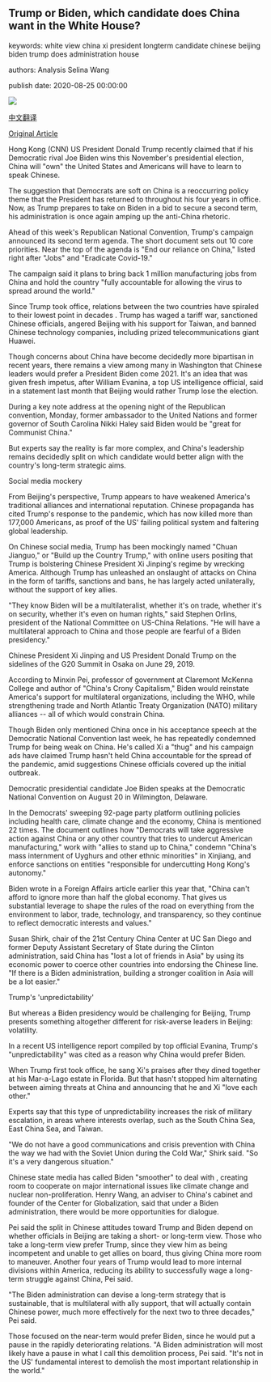 ## Trump or Biden, which candidate does China want in the White House?

keywords: white view china xi president longterm candidate chinese beijing biden trump does administration house

authors: Analysis Selina Wang

publish date: 2020-08-25 00:00:00

![](https://cdn.cnn.com/cnnnext/dam/assets/200825105041-china-trump-biden-2020-election-wang-pkg-intl-hnk-vpx-00000412-super-tease.jpg)

[中文翻译](Trump%20or%20Biden%2C%20which%20candidate%20does%20China%20want%20in%20the%20White%20House%3F_zh.md)

[Original Article](https://edition.cnn.com/2020/08/25/asia/biden-trump-china-preferred-candidate-hnk-intl/index.html)

Hong Kong (CNN) US President Donald Trump recently claimed that if his Democratic rival Joe Biden wins this November's presidential election, China will "own" the United States and Americans will have to learn to speak Chinese.

The suggestion that Democrats are soft on China is a reoccurring policy theme that the President has returned to throughout his four years in office. Now, as Trump prepares to take on Biden in a bid to secure a second term, his administration is once again amping up the anti-China rhetoric.

Ahead of this week's Republican National Convention, Trump's campaign announced its second term agenda. The short document sets out 10 core priorities. Near the top of the agenda is "End our reliance on China," listed right after "Jobs" and "Eradicate Covid-19."

The campaign said it plans to bring back 1 million manufacturing jobs from China and hold the country "fully accountable for allowing the virus to spread around the world."

Since Trump took office, relations between the two countries have spiraled to their lowest point in decades . Trump has waged a tariff war, sanctioned Chinese officials, angered Beijing with his support for Taiwan, and banned Chinese technology companies, including prized telecommunications giant Huawei.

Though concerns about China have become decidedly more bipartisan in recent years, there remains a view among many in Washington that Chinese leaders would prefer a President Biden come 2021. It's an idea that was given fresh impetus, after William Evanina, a top US intelligence official, said in a statement last month that Beijing would rather Trump lose the election.

During a key note address at the opening night of the Republican convention, Monday, former ambassador to the United Nations and former governor of South Carolina Nikki Haley said Biden would be "great for Communist China."

But experts say the reality is far more complex, and China's leadership remains decidedly split on which candidate would better align with the country's long-term strategic aims.

Social media mockery

From Beijing's perspective, Trump appears to have weakened America's traditional alliances and international reputation. Chinese propaganda has cited Trump's response to the pandemic, which has now killed more than 177,000 Americans, as proof of the US' failing political system and faltering global leadership.

On Chinese social media, Trump has been mockingly named "Chuan Jianguo," or "Build up the Country Trump," with online users positing that Trump is bolstering Chinese President Xi Jinping's regime by wrecking America. Although Trump has unleashed an onslaught of attacks on China in the form of tariffs, sanctions and bans, he has largely acted unilaterally, without the support of key allies.

"They know Biden will be a multilateralist, whether it's on trade, whether it's on security, whether it's even on human rights," said Stephen Orlins, president of the National Committee on US-China Relations. "He will have a multilateral approach to China and those people are fearful of a Biden presidency."

Chinese President Xi Jinping and US President Donald Trump on the sidelines of the G20 Summit in Osaka on June 29, 2019.

According to Minxin Pei, professor of government at Claremont McKenna College and author of "China's Crony Capitalism," Biden would reinstate America's support for multilateral organizations, including the WHO, while strengthening trade and North Atlantic Treaty Organization (NATO) military alliances -- all of which would constrain China.

Though Biden only mentioned China once in his acceptance speech at the Democratic National Convention last week, he has repeatedly condemned Trump for being weak on China. He's called Xi a "thug" and his campaign ads have claimed Trump hasn't held China accountable for the spread of the pandemic, amid suggestions Chinese officials covered up the initial outbreak.

Democratic presidential candidate Joe Biden speaks at the Democratic National Convention on August 20 in Wilmington, Delaware.

In the Democrats' sweeping 92-page party platform outlining policies including health care, climate change and the economy, China is mentioned 22 times. The document outlines how "Democrats will take aggressive action against China or any other country that tries to undercut American manufacturing," work with "allies to stand up to China," condemn "China's mass internment of Uyghurs and other ethnic minorities" in Xinjiang, and enforce sanctions on entities "responsible for undercutting Hong Kong's autonomy."

Biden wrote in a Foreign Affairs article earlier this year that, "China can't afford to ignore more than half the global economy. That gives us substantial leverage to shape the rules of the road on everything from the environment to labor, trade, technology, and transparency, so they continue to reflect democratic interests and values."

Susan Shirk, chair of the 21st Century China Center at UC San Diego and former Deputy Assistant Secretary of State during the Clinton administration, said China has "lost a lot of friends in Asia" by using its economic power to coerce other countries into endorsing the Chinese line. "If there is a Biden administration, building a stronger coalition in Asia will be a lot easier."

Trump's 'unpredictability'

But whereas a Biden presidency would be challenging for Beijing, Trump presents something altogether different for risk-averse leaders in Beijing: volatility.

In a recent US intelligence report compiled by top official Evanina, Trump's "unpredictability" was cited as a reason why China would prefer Biden.

When Trump first took office, he sang Xi's praises after they dined together at his Mar-a-Lago estate in Florida. But that hasn't stopped him alternating between aiming threats at China and announcing that he and Xi "love each other."

Experts say that this type of unpredictability increases the risk of military escalation, in areas where interests overlap, such as the South China Sea, East China Sea, and Taiwan.

"We do not have a good communications and crisis prevention with China the way we had with the Soviet Union during the Cold War," Shirk said. "So it's a very dangerous situation."

Chinese state media has called Biden "smoother" to deal with , creating room to cooperate on major international issues like climate change and nuclear non-proliferation. Henry Wang, an adviser to China's cabinet and founder of the Center for Globalization, said that under a Biden administration, there would be more opportunities for dialogue.

Pei said the split in Chinese attitudes toward Trump and Biden depend on whether officials in Beijing are taking a short- or long-term view. Those who take a long-term view prefer Trump, since they view him as being incompetent and unable to get allies on board, thus giving China more room to maneuver. Another four years of Trump would lead to more internal divisions within America, reducing its ability to successfully wage a long-term struggle against China, Pei said.

"The Biden administration can devise a long-term strategy that is sustainable, that is multilateral with ally support, that will actually contain Chinese power, much more effectively for the next two to three decades," Pei said.

Those focused on the near-term would prefer Biden, since he would put a pause in the rapidly deteriorating relations. "A Biden administration will most likely have a pause in what I call this demolition process, Pei said. "It's not in the US' fundamental interest to demolish the most important relationship in the world."